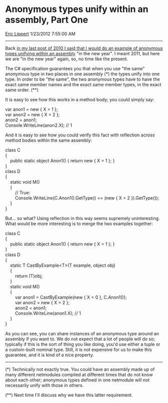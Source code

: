 # Anonymous types unify within an assembly, Part One

[Eric Lippert](https://social.msdn.microsoft.com/profile/Eric%20Lippert) 1/23/2012 7:55:00 AM

-----

Back [in my last post of 2010 I said that I would do an example of anonymous types unifying within an assembly](http://blogs.msdn.com/b/ericlippert/archive/2010/12/20/why-are-anonymous-types-generic.aspx) "in the new year". I meant 2011, but here we are "in the new year" again, so, no time like the present.

The C\# specification guarantees you that when you use "the same" anonymous type in two places in one assembly (\*) the types unify into one type. In order to be "the same", the two anonymous types have to have the exact same member names and the exact same member types, in the exact same order. (\*\*)

It is easy to see how this works in a method body; you could simply say:

var anon1 = new { X = 1 };  
var anon2 = new { X = 2 };  
anon2 = anon1;  
Console.WriteLine(anon2.X); // 1

And it is easy to see how you could verify this fact with reflection across method bodies within the same assembly:

class C  
{  
    public static object Anon1() { return new { X = 1 }; }  
}  
class D  
{  
    static void M()  
    {  
        // True:  
        Console.WriteLine(C.Anon1().GetType() == (new { X = 2 }).GetType());  
    }  
}

But... so what? Using reflection in this way seems supremely uninteresting. What would be more interesting is to merge the two examples together:

class C  
{  
    public static object Anon1() { return new { X = 1 }; }  
}  
class D  
{  
    static T CastByExample\<T\>(T example, object obj)  
    {  
        return (T)obj;  
    }  
    static void M()  
    {  
        var anon1 = CastByExample(new { X = 0 }, C.Anon1());  
        var anon2 = new { X = 2 };  
        anon2 = anon1;         
        Console.WriteLine(anon1.X); // 1  
    }  
}

As you can see, you can share instances of an anonymous type around an assembly if you want to. We do not expect that a lot of people will do so; typically if this is the sort of thing you like doing, you'd use either a tuple or a custom-built nominal type. Still, it is not expensive for us to make this guarantee, and it is kind of a nice property.

-----

(\*) Technically not exactly true. You could have an assembly made up of many different netmodules compiled at different times that do not know about each other; anonymous types defined in one netmodule will not necessarily unify with those in others.

(\*\*) Next time I'll discuss why we have this latter requirement.

